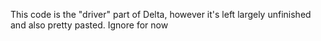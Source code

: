 This code is the "driver" part of Delta, however it's left largely unfinished and also pretty pasted. Ignore for now
